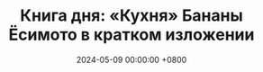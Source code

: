 ---
title: "Книга дня: «Кухня» Бананы Ёсимото в кратком изложении"
description: >-
 «Кухня» — трогательный и поэтичный роман Бананы Ёсимото о потере, любви и силе воспоминаний. Погрузитесь!
date: 2024-05-09 00:00:00 +0800
categories: [Мышление, Конспекты-книг]
tags:
  [
    кухня-банана-ёсимото,
    банана-ёсимото,
    японская-литература,
    взросление,
    потеря,
    любовь,
    человеческие-связи,
    эмоциональная-история,
    память,
    японские-авторы,
    литературная-проза,
    обзор-книги,
    поиск-смысла
  ]
image:
alt: Кухня Банана Ёсимото обложка
fallback:
  -
  -
---